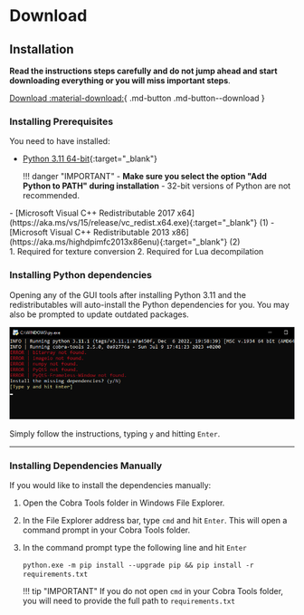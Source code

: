 # Download

## Installation

**Read the instructions steps carefully and do not jump ahead and start downloading everything or you will miss important steps**.

[Download :material-download:](https://github.com/OpenNaja/cobra-tools/archive/master.zip){ .md-button .md-button--download }

### Installing Prerequisites

You need to have installed:  

- [Python 3.11 64-bit](https://www.python.org/downloads/windows/){:target="_blank"} 

    !!! danger "IMPORTANT" 
        - **Make sure you select the option "Add Python to PATH" during installation**
        - 32-bit versions of Python are not recommended.

<div class="annotate" markdown>
- [Microsoft Visual C++ Redistributable 2017 x64](https://aka.ms/vs/15/release/vc_redist.x64.exe){:target="_blank"} (1)
- [Microsoft Visual C++ Redistributable 2013 x86](https://aka.ms/highdpimfc2013x86enu){:target="_blank"} (2)
</div>
1. Required for texture conversion
2. Required for Lua decompilation


### Installing Python dependencies

Opening any of the GUI tools after installing Python 3.11 and the redistributables will auto-install the Python dependencies for you. You may also be prompted to update outdated packages.

![Auto Updater](assets/images/auto_updater.png)

Simply follow the instructions, typing `y` and hitting `Enter`.

---

### Installing Dependencies Manually

If you would like to install the dependencies manually:

1. Open the Cobra Tools folder in Windows File Explorer.
2. In the File Explorer address bar, type `cmd` and hit `Enter`. This will open a command prompt in your Cobra Tools folder.
3. In the command prompt type the following line and hit `Enter`

    ```
    python.exe -m pip install --upgrade pip && pip install -r requirements.txt
    ```
    !!! tip "IMPORTANT"
        If you do not open `cmd` in your Cobra Tools folder, you will need to provide the full path to `requirements.txt`


